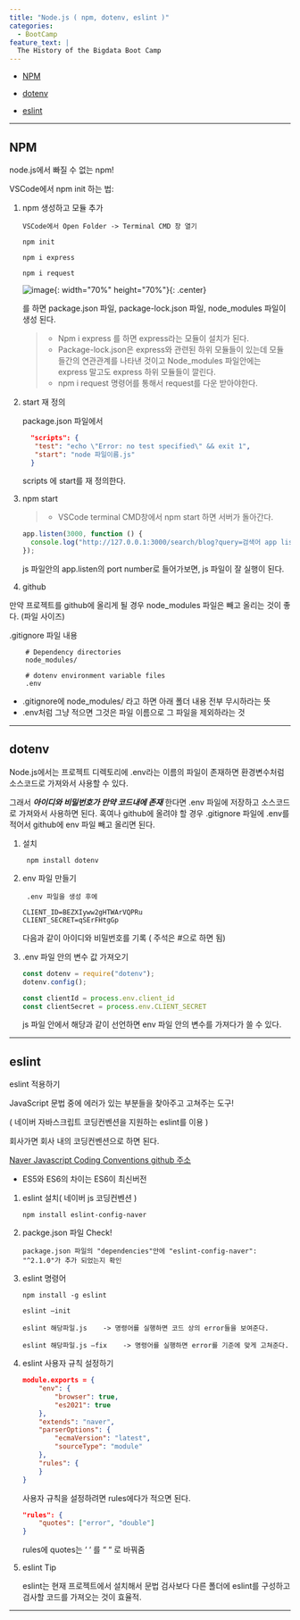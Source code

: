```yaml
---
title: "Node.js ( npm, dotenv, eslint )"
categories:
  - BootCamp
feature_text: |
  The History of the Bigdata Boot Camp
---
```


- [NPM](#npm)

- [dotenv](#dotenv)

- [eslint](#eslint)

---

## NPM

node.js에서 빠질 수 없는 npm!

VSCode에서 npm init 하는 법:

1. npm 생성하고 모듈 추가

   ```
   VSCode에서 Open Folder -> Terminal CMD 창 열기

   npm init

   npm i express

   npm i request
   ```

   ![image](https://user-images.githubusercontent.com/26592315/156734372-ad59eb73-ea92-4935-b061-0bdad88ba422.png){: width="70%" height="70%"}{: .center}

   를 하면 package.json 파일, package-lock.json 파일, node_modules 파일이 생성 된다.

   > - Npm i express 를 하면 express라는 모듈이 설치가 된다.
   > - Package-lock.json은 express와 관련된 하위 모듈들이 있는데 모듈들간의 연관관계를 나타낸 것이고 Node_modules 파일안에는 express 말고도 express 하위 모듈들이 깔린다.
   > - npm i request 명령어를 통해서 request를 다운 받아야한다.

2. start 재 정의

   package.json 파일에서

   ```json
     "scripts": {
      "test": "echo \"Error: no test specified\" && exit 1",
      "start": "node 파일이름.js"
     }
   ```

   scripts 에 start를 재 정의한다.

3. npm start

   > - VSCode terminal CMD창에서 npm start 하면 서버가 돌아간다.

   ```JavaScript
   app.listen(3000, function () {
     console.log("http://127.0.0.1:3000/search/blog?query=검색어 app listening on port 3000!");
   });
   ```

   js 파일안의 app.listen의 port number로 들어가보면, js 파일이 잘 실행이 된다.

4. github

만약 프로젝트를 github에 올리게 될 경우 node_modules 파일은 빼고 올리는 것이 좋다. (파일 사이즈)

.gitignore 파일 내용

```.gitignore
    # Dependency directories
    node_modules/

    # dotenv environment variable files
    .env
```

- .gitignore에 node_modules/ 라고 하면 아래 폴더 내용 전부 무시하라는 뜻
- .env처럼 그냥 적으면 그것은 파일 이름으로 그 파일을 제외하라는 것

---

## dotenv

Node.js에서는 프로젝트 디렉토리에 .env라는 이름의 파일이 존재하면 환경변수처럼 소스코드로 가져와서 사용할 수 있다.

그래서 **_아이디와 비밀번호가 만약 코드내에 존재_** 한다면 .env 파일에 저장하고 소스코드로 가져와서 사용하면 된다. 혹여나 github에 올려야 할 경우 .gitignore 파일에 .env를 적어서 github에 env 파일 빼고 올리면 된다.

1. 설치

   ` npm install dotenv`

2. env 파일 만들기

   ` .env 파일을 생성 후에`

   ```.env
   CLIENT_ID=BEZXIyww2gHTWArVQPRu
   CLIENT_SECRET=qSErFHtgGp
   ```

   다음과 같이 아이디와 비밀번호를 기록 ( 주석은 #으로 하면 됨)

3. .env 파일 안의 변수 값 가져오기

   ```JavaScript
   const dotenv = require("dotenv");
   dotenv.config();

   const clientId = process.env.client_id
   const clientSecret = process.env.CLIENT_SECRET
   ```

   js 파일 안에서 해당과 같이 선언하면 env 파일 안의 변수를 가져다가 쓸 수 있다.

---

## eslint

eslint 적용하기

JavaScript 문법 중에 에러가 있는 부분들을 찾아주고 고쳐주는 도구!

( 네이버 자바스크립트 코딩컨벤션을 지원하는 eslint를 이용 )

회사가면 회사 내의 코딩컨벤션으로 하면 된다.

[Naver Javascript Coding Conventions github 주소](https://github.com/naver/eslint-config-naver)

- ES5와 ES6의 차이는 ES6이 최신버전

1. eslint 설치( 네이버 js 코딩컨벤션 )

   `npm install eslint-config-naver`

2. packge.json 파일 Check!

   `package.json 파일의 "dependencies"안에 "eslint-config-naver": "^2.1.0"가 추가 되었는지 확인`

3. eslint 명령어

   ```
   npm install -g eslint

   eslint –init

   eslint 해당파일.js    -> 명령어를 실행하면 코드 상의 error들을 보여준다.

   eslint 해당파일.js –fix    -> 명령어를 실행하면 error를 기준에 맞게 고쳐준다.

   ```

4. eslint 사용자 규칙 설정하기

   ```json
   module.exports = {
       "env": {
           "browser": true,
           "es2021": true
       },
       "extends": "naver",
       "parserOptions": {
           "ecmaVersion": "latest",
           "sourceType": "module"
       },
       "rules": {
       }
   }
   ```

   사용자 규칙을 설정하려면 rules에다가 적으면 된다.

   ```json
   "rules": {
       "quotes": ["error", "double"]
   }

   ```

   rules에 quotes는 ‘ ‘ 를 “ “ 로 바꿔줌

5. eslint Tip

   eslint는 현재 프로젝트에서 설치해서 문법 검사보다 다른 폴더에 eslint를 구성하고 검사할 코드를 가져오는 것이 효율적.

---
